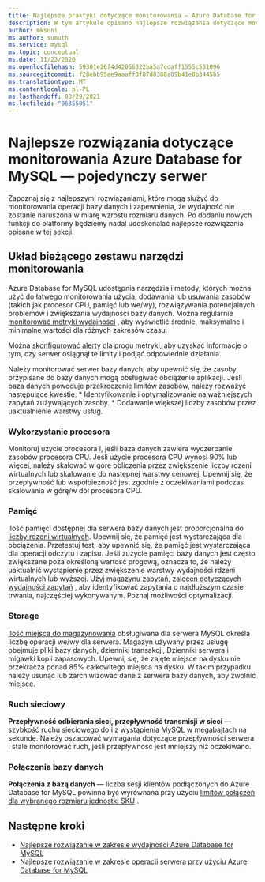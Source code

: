 ```yaml
---
title: Najlepsze praktyki dotyczące monitorowania — Azure Database for MySQL
description: W tym artykule opisano najlepsze rozwiązania dotyczące monitorowania Azure Database for MySQL.
author: mksuni
ms.author: sumuth
ms.service: mysql
ms.topic: conceptual
ms.date: 11/23/2020
ms.openlocfilehash: 59301e26f4d42056322ba5a7cdaff1555c531096
ms.sourcegitcommit: f28ebb95ae9aaaff3f87d8388a09b41e0b3445b5
ms.translationtype: MT
ms.contentlocale: pl-PL
ms.lasthandoff: 03/29/2021
ms.locfileid: "96355051"
---
```

# <a name="best-practices-for-monitoring-azure-database-for-mysql--single-server"></a>Najlepsze rozwiązania dotyczące monitorowania Azure Database for MySQL — pojedynczy serwer

Zapoznaj się z najlepszymi rozwiązaniami, które mogą służyć do monitorowania operacji bazy danych i zapewnienia, że wydajność nie zostanie naruszona w miarę wzrostu rozmiaru danych. Po dodaniu nowych funkcji do platformy będziemy nadal udoskonalać najlepsze rozwiązania opisane w tej sekcji.

## <a name="layout-of-the-current-monitoring-toolkit"></a>Układ bieżącego zestawu narzędzi monitorowania

Azure Database for MySQL udostępnia narzędzia i metody, których można użyć do łatwego monitorowania użycia, dodawania lub usuwania zasobów (takich jak procesor CPU, pamięć lub we/wy), rozwiązywania potencjalnych problemów i zwiększania wydajności bazy danych. Można regularnie [monitorować metryki wydajności](concepts-monitoring.md#metrics) , aby wyświetlić średnie, maksymalne i minimalne wartości dla różnych zakresów czasu.

Można [skonfigurować alerty](howto-alert-on-metric.md#create-an-alert-rule-on-a-metric-from-the-azure-portal) dla progu metryki, aby uzyskać informacje o tym, czy serwer osiągnął te limity i podjąć odpowiednie działania.  

Należy monitorować serwer bazy danych, aby upewnić się, że zasoby przypisane do bazy danych mogą obsługiwać obciążenie aplikacji. Jeśli baza danych powoduje przekroczenie limitów zasobów, należy rozważyć następujące kwestie:
    * Identyfikowanie i optymalizowanie najważniejszych zapytań zużywających zasoby. 
    * Dodawanie większej liczby zasobów przez uaktualnienie warstwy usług.

### <a name="cpu-utilization"></a>Wykorzystanie procesora
Monitoruj użycie procesora i, jeśli baza danych zawiera wyczerpanie zasobów procesora CPU. Jeśli użycie procesora CPU wynosi 90% lub więcej, należy skalować w górę obliczenia przez zwiększenie liczby rdzeni wirtualnych lub skalowanie do następnej warstwy cenowej.  Upewnij się, że przepływność lub współbieżność jest zgodnie z oczekiwaniami podczas skalowania w górę/w dół procesora CPU. 

### <a name="memory"></a>Pamięć 
Ilość pamięci dostępnej dla serwera bazy danych jest proporcjonalna do [liczby rdzeni wirtualnych](concepts-pricing-tiers.md). Upewnij się, że pamięć jest wystarczająca dla obciążenia. Przetestuj test, aby upewnić się, że pamięć jest wystarczająca dla operacji odczytu i zapisu. Jeśli zużycie pamięci bazy danych jest często zwiększane poza określoną wartość progową, oznacza to, że należy uaktualnić wystąpienie przez zwiększenie warstwy wydajności rdzeni wirtualnych lub wyższej. Użyj [magazynu zapytań](concepts-query-store.md), [zaleceń dotyczących wydajności zapytań](concepts-performance-recommendations.md) , aby identyfikować zapytania o najdłuższym czasie trwania, najczęściej wykonywanym. Poznaj możliwości optymalizacji. 

### <a name="storage"></a>Storage 
[Ilość miejsca do magazynowania](howto-create-manage-server-portal.md#scale-compute-and-storage) obsługiwana dla serwera MySQL określa liczbę operacji we/wy dla serwera. Magazyn używany przez usługę obejmuje pliki bazy danych, dzienniki transakcji, Dzienniki serwera i migawki kopii zapasowych. Upewnij się, że zajęte miejsce na dysku nie przekracza ponad 85% całkowitego miejsca na dysku. W takim przypadku należy usunąć lub zarchiwizować dane z serwera bazy danych, aby zwolnić miejsce. 

### <a name="network-traffic"></a>Ruch sieciowy 

**Przepływność odbierania sieci, przepływność transmisji w sieci** — szybkość ruchu sieciowego do i z wystąpienia MySQL w megabajtach na sekundę. Należy oszacować wymagania dotyczące przepływności serwera i stale monitorować ruch, jeśli przepływność jest mniejszy niż oczekiwano. 

### <a name="database-connections"></a>Połączenia bazy danych 
**Połączenia z bazą danych** — liczba sesji klientów podłączonych do Azure Database for MySQL powinna być wyrównana przy użyciu [limitów połączeń dla wybranego rozmiaru jednostki SKU](concepts-server-parameters.md#max_connections) . 


## <a name="next-steps"></a>Następne kroki

- [Najlepsze rozwiązanie w zakresie wydajności Azure Database for MySQL](concept-performance-best-practices.md)
- [Najlepsze rozwiązanie w zakresie operacji serwera przy użyciu Azure Database for MySQL](concept-operation-excellence-best-practices.md)
